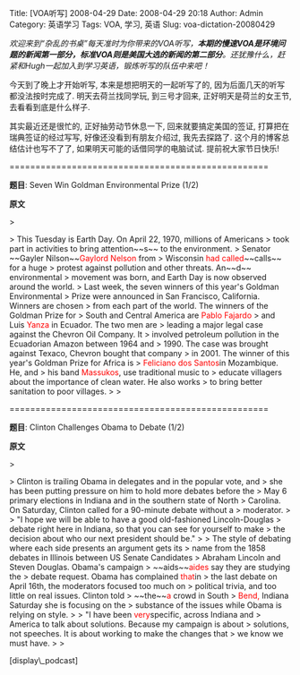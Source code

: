 Title: [VOA听写] 2008-04-29
Date: 2008-04-29 20:18
Author: Admin
Category: 英语学习
Tags: VOA, 学习, 英语
Slug: voa-dictation-20080429

*欢迎来到“杂乱的书桌”每天准时为你带来的VOA听写，**本期的慢速VOA是环境问题的新闻第一部分，标准VOA则是美国大选的新闻的第二部分**。还犹豫什么，赶紧和Hugh一起加入到学习英语，锻炼听写的队伍中来吧！*

</p>

今天到了晚上才开始听写, 本来是想把明天的一起听写了的,
因为后面几天的听写都没法按时完成了. 明天去荷兰找同学玩, 到三号才回来,
正好明天是荷兰的女王节, 去看看到底是什么样子.

</p>

其实最近还是很忙的, 正好抽劳动节休息一下, 回来就要搞定美国的签证,
打算把在瑞典签证的经过写写, 好像还没看到有朋友介绍过, 我先去探路了.
这个月的博客总结估计也写不了了, 如果明天可能的话借同学的电脑试试.
提前祝大家节日快乐!

</p>
==================================================

**题目**: Seven Win Goldman Environmental Prize (1/2)

</p>

**原文**

<p>
> </p>
> This Tuesday is Earth Day. On April 22, 1970, millions of Americans
> took part in activities to bring attention~~s~~ to the environment.
> Senator ~~Gayler Nilson~~<font color="red">Gaylord Nelson</font> from
> Wisconsin <font color="red">had called</font>~~calls~~ for a huge
> protest against pollution and other threats. An~~d~~ environmental
> movement was born, and Earth Day is now observed around the world.
> Last week, the seven winners of this year's Goldman Environmental
> Prize were announced in San Francisco, California. Winners are chosen
> from each part of the world. The winners of the Goldman Prize for
> South and Central America are <font color="red">Pablo Fajardo</font>
> and Luis <font color="red">Yanza</font> in Ecuador. The two men are
> leading a major legal case against the Chevron Oil Company. It
> involved petroleum pollution in the Ecuadorian Amazon between 1964 and
> 1990. The case was brought against Texaco, Chevron bought that company
> in 2001. The winner of this year's Goldman Prize for Africa is
> <font color="red">Feliciano dos Santos</font>in Mozambique. He, and
> his band <font color="red">Massukos</font>, use traditional music to
> educate villagers about the importance of clean water. He also works
> to bring better sanitation to poor villages.
>
> <p>

</p>
==================================================

**题目**: Clinton Challenges Obama to Debate (1/2)

</p>

**原文**

<p>
> </p>
> Clinton is trailing Obama in delegates and in the popular vote, and
> she has been putting pressure on him to hold more debates before the
> May 6 primary elections in Indiana and in the southern state of North
> Carolina. On Saturday, Clinton called for a 90-minute debate without a
> moderator.
>
> "I hope we will be able to have a good old-fashioned Lincoln-Douglas
> debate right here in Indiana, so that you can see for yourself to make
> the decision about who our next president should be."
>
> The style of debating where each side presents an argument gets its
> name from the 1858 debates in Illinois between US Senate Candidates
> Abraham Lincoln and Steven Douglas. Obama's campaign
> ~~aids~~<font color="red">aides</font> say they are studying the
> debate request. Obama has complained <font color="red">that</font>in
> the last debate on April 16th, the moderators focused too much on
> political trivia, and too little on real issues. Clinton told
> ~~the~~<font color="red">a</font> crowd in South
> <font color="red">Bend,</font> Indiana Saturday she is focusing on the
> substance of the issues while Obama is relying on style.
>
> "I have been <font color="red">very</font>specific, across Indiana and
> America to talk about solutions. Because my campaign is about
> solutions, not speeches. It is about working to make the changes that
> we know we must have.
>
> <p>

</p>
[display\_podcast]
